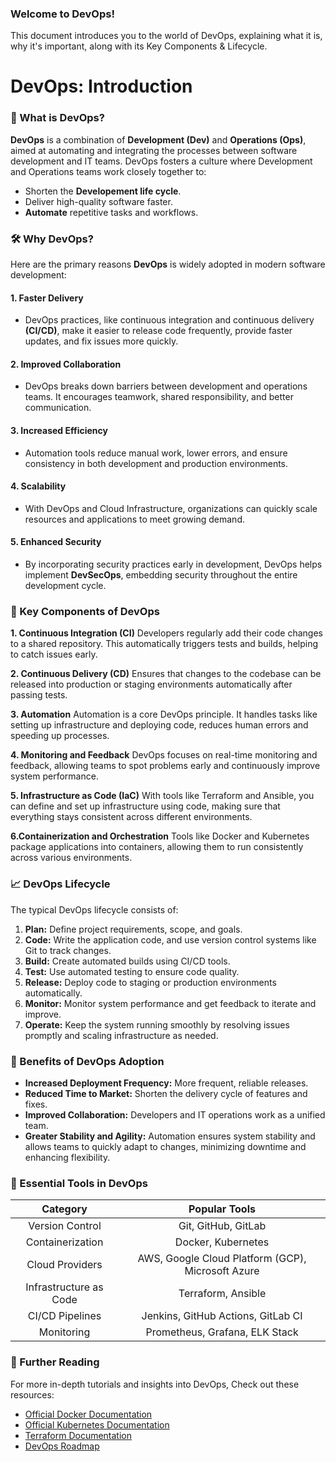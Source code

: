 ### Welcome to DevOps!
This document introduces you to the world of DevOps, explaining what it is, why it's important, along with its Key Components & Lifecycle.

# DevOps: Introduction
### :rocket: What is DevOps?
**DevOps** is a combination of **Development (Dev)** and **Operations (Ops)**, aimed at automating and integrating the processes between software development and IT teams.
DevOps fosters a culture where Development and Operations teams work closely together to:
- Shorten the **Developement life cycle**.
- Deliver high-quality software faster.
- **Automate** repetitive tasks and workflows.

### :hammer_and_wrench: Why DevOps?
Here are the primary reasons **DevOps** is widely adopted in modern software development:
#### 1. Faster Delivery
- DevOps practices, like continuous integration and continuous delivery **(CI/CD)**, make it easier to release code frequently, provide faster updates, and fix issues more quickly.
#### 2. Improved Collaboration
- DevOps breaks down barriers between development and operations teams. It encourages teamwork, shared responsibility, and better communication.
#### 3. Increased Efficiency
- Automation tools reduce manual work, lower errors, and ensure consistency in both development and production environments.
#### 4. Scalability
- With DevOps and Cloud Infrastructure, organizations can quickly scale resources and applications to meet growing demand.
#### 5. Enhanced Security
- By incorporating security practices early in development, DevOps helps implement **DevSecOps**, embedding security throughout the entire development cycle.

### :key: Key Components of DevOps
**1. Continuous Integration (CI)**
Developers regularly add their code changes to a shared repository. This automatically triggers tests and builds, helping to catch issues early.

**2. Continuous Delivery (CD)**
Ensures that changes to the codebase can be released into production or staging environments automatically after passing tests.

**3. Automation**
Automation is a core DevOps principle. It handles tasks like setting up infrastructure and deploying code, reduces human errors and speeding up processes.

**4. Monitoring and Feedback**
DevOps focuses on real-time monitoring and feedback, allowing teams to spot problems early and continuously improve system performance.

**5. Infrastructure as Code (IaC)**
With tools like Terraform and Ansible, you can define and set up infrastructure using code, making sure that everything stays consistent across different environments.

**6.Containerization and Orchestration**
Tools like Docker and Kubernetes package applications into containers, allowing them to run consistently across various environments.

### :chart_with_upwards_trend: DevOps Lifecycle
The typical DevOps lifecycle consists of:
1. **Plan:** Define project requirements, scope, and goals.
2. **Code:** Write the application code, and use version control systems like Git to track changes.
3. **Build:** Create automated builds using CI/CD tools.
4. **Test:** Use automated testing to ensure code quality.
5. **Release:** Deploy code to staging or production environments automatically.
6. **Monitor:** Monitor system performance and get feedback to iterate and improve.
7. **Operate:** Keep the system running smoothly by resolving issues promptly and scaling infrastructure as needed.

### :dart: Benefits of DevOps Adoption
- **Increased Deployment Frequency:** More frequent, reliable releases.
- **Reduced Time to Market:** Shorten the delivery cycle of features and fixes.
- **Improved Collaboration:** Developers and IT operations work as a unified team.
- **Greater Stability and Agility:** Automation ensures system stability and allows teams to quickly adapt to changes, minimizing downtime and enhancing flexibility.

### :hammer: Essential Tools in DevOps
| **Category**   |  **Popular Tools** |
| :---:            | :---:                |
| Version Control | Git, GitHub, GitLab |
| Containerization | Docker, Kubernetes |
| Cloud Providers | AWS, Google Cloud Platform (GCP), Microsoft Azure |
| Infrastructure as Code | Terraform, Ansible |
| CI/CD Pipelines | Jenkins, GitHub Actions, GitLab CI |
| Monitoring | Prometheus, Grafana, ELK Stack |

### :link: Further Reading
For more in-depth tutorials and insights into DevOps, Check out these resources:
- [Official Docker Documentation](https://docs.docker.com/)
- [Official Kubernetes Documentation](https://kubernetes.io/docs/home/)
- [Terraform Documentation](https://developer.hashicorp.com/terraform)
- [DevOps Roadmap](https://roadmap.sh/devops)